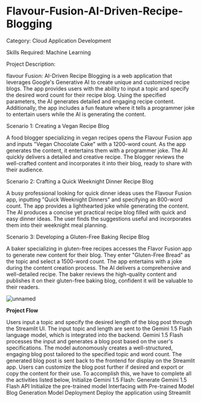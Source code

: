 # Flavour-Fusion-AI-Driven-Recipe-Blogging

Category: Cloud Application Development

Skills Required: Machine Learning

Project Description:

flavour Fusion: AI-Driven Recipe Blogging is a web application that leverages Google's Generative AI to create unique and customized recipe blogs. The app provides users with the ability to input a topic and specify the desired word count for their recipe blog. Using the specified parameters, the AI generates detailed and engaging recipe content. Additionally, the app includes a fun feature where it tells a programmer joke to entertain users while the AI is generating the content.

Scenario 1: Creating a Vegan Recipe Blog

A food blogger specializing in vegan recipes opens the Flavour Fusion app and inputs "Vegan Chocolate Cake" with a 1200-word count. As the app generates the content, it entertains them with a programmer joke. The AI quickly delivers a detailed and creative recipe. The blogger reviews the well-crafted content and incorporates it into their blog, ready to share with their audience.

Scenario 2: Crafting a Quick Weeknight Dinner Recipe Blog

A busy professional looking for quick dinner ideas uses the Flavour Fusion app, inputting "Quick Weeknight Dinners" and specifying an 800-word count. The app provides a lighthearted joke while generating the content. The AI produces a concise yet practical recipe blog filled with quick and easy dinner ideas. The user finds the suggestions useful and incorporates them into their weeknight meal planning.

Scenario 3: Developing a Gluten-Free Baking Recipe Blog

A baker specializing in gluten-free recipes accesses the Flavor Fusion app to generate new content for their blog. They enter "Gluten-Free Bread" as the topic and select a 1500-word count. The app entertains with a joke during the content creation process. The AI delivers a comprehensive and well-detailed recipe. The baker reviews the high-quality content and publishes it on their gluten-free baking blog, confident it will be valuable to their readers.


![unnamed](https://github.com/user-attachments/assets/92a4144e-65a4-4a6d-a749-f03c80eafab2)

**Project Flow**

Users input a topic and specify the desired length of the blog post through the Streamlit UI.
The input topic and length are sent to the Gemini 1.5 Flash language model, which is integrated into the backend.
Gemini 1.5 Flash processes the input and generates a blog post based on the user's specifications.
The model autonomously creates a well-structured, engaging blog post tailored to the specified topic and word count.
The generated blog post is sent back to the frontend for display on the Streamlit app.
Users can customize the blog post further if desired and export or copy the content for their use.
To accomplish this, we have to complete all the activities listed below,
Initialize Gemini 1.5 Flash:
Generate Gemini 1.5 Flash  API
Initialize the pre-trained model
Interfacing with Pre-trained Model
Blog Generation
Model Deployment
Deploy the application using Streamlit

